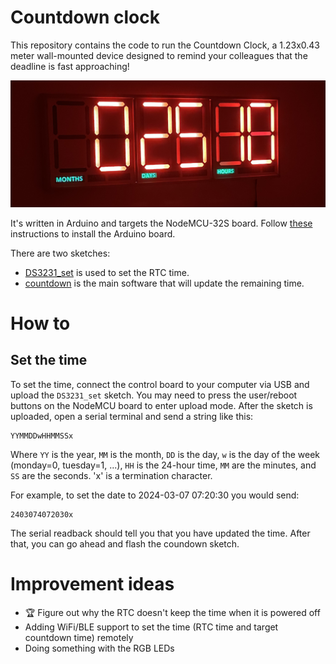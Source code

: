 Countdown clock
===============

This repository contains the code to run the Countdown Clock, a 1.23x0.43 meter wall-mounted device designed to remind your colleagues that the deadline is fast approaching! 

![Picture of the Countdown Clock in a dark room](media/clock.jpg)

It's written in Arduino and targets the NodeMCU-32S board.
Follow [these](https://randomnerdtutorials.com/installing-the-esp32-board-in-arduino-ide-windows-instructions/) instructions to install the Arduino board.

There are two sketches: 
- [DS3231_set](https://github.com/jdiez17/countdown_clock/tree/main/sketches/DS3231_set) is used to set the RTC time.
- [countdown](https://github.com/jdiez17/countdown_clock/tree/main/sketches/countdown) is the main software that will update the remaining time.

How to
======

Set the time
------------

To set the time, connect the control board to your computer via USB and upload the `DS3231_set` sketch.
You may need to press the user/reboot buttons on the NodeMCU board to enter upload mode.
After the sketch is uploaded, open a serial terminal and send a string like this:

    YYMMDDwHHMMSSx

Where `YY` is the year, `MM` is the month, `DD` is the day, `w` is the day of the week (monday=0, tuesday=1, ...), `HH` is the 24-hour time, `MM` are the minutes, and `SS` are the seconds. 'x' is a termination character.

For example, to set the date to 2024-03-07 07:20:30 you would send:

    2403074072030x

The serial readback should tell you that you have updated the time.
After that, you can go ahead and flash the coundown sketch.

Improvement ideas
=================

- 🏆 Figure out why the RTC doesn't keep the time when it is powered off
- Adding WiFi/BLE support to set the time (RTC time and target countdown time) remotely
- Doing something with the RGB LEDs

